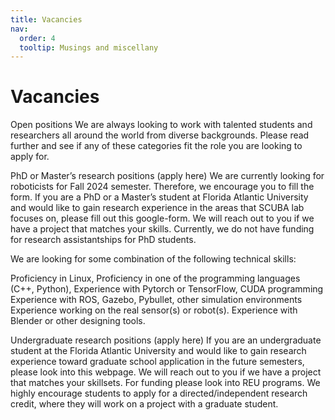 ```yaml
---
title: Vacancies
nav:
  order: 4
  tooltip: Musings and miscellany
---
```


# Vacancies
<!-- # {% include icon.html icon="fa-solid fa-feather-pointed" %}Vacancies -->

Open positions
We are always looking to work with talented students and researchers all around the world from diverse backgrounds. Please read further and see if any of these categories fit the role you are looking to apply for.

PhD or Master’s research positions (apply here)
We are currently looking for roboticists for Fall 2024 semester. Therefore, we encourage you to fill the form. If you are a PhD or a Master’s student at Florida Atlantic University and would like to gain research experience in the areas that SCUBA lab focuses on, please fill out this google-form. We will reach out to you if we have a project that matches your skills. Currently, we do not have funding for research assistantships for PhD students. 

We are looking for some combination of the following technical skills:

Proficiency in Linux,
Proficiency in one of the programming languages (C++, Python),
Experience with Pytorch or TensorFlow, CUDA programming
Experience with ROS, Gazebo, Pybullet, other simulation environments
Experience working on the real sensor(s) or robot(s).
Experience with Blender or other designing tools.

Undergraduate research positions (apply here)
If you are an undergraduate student at the Florida Atlantic University and would like to gain research experience toward graduate school application in the future semesters, please look into this webpage. We will reach out to you if we have a project that matches your skillsets. For funding please look into REU programs. We highly encourage students to apply for a directed/independent research credit, where they will work on a project with a graduate student.

<!-- {% include section.html %}

{% include search-box.html %}

{% include tags.html tags=site.tags %}

{% include search-info.html %}

{% include list.html data="posts" component="post-excerpt" %} -->

